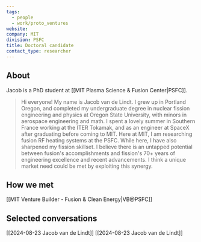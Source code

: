 ```yaml
---
tags:
  - people
  - work/proto_ventures
website: 
company: MIT
division: PSFC
title: Doctoral candidate
contact_type: researcher
---
```

## About
Jacob is a PhD student at [[MIT Plasma Science & Fusion Center|PSFC]].
>Hi everyone! My name is Jacob van de Lindt. I grew up in Portland Oregon, and completed my undergraduate degree in nuclear fission engineering and physics at Oregon State University, with minors in aerospace engineering and math. I spent a lovely summer in Southern France working at the ITER Tokamak, and as an engineer at SpaceX after graduating before coming to MIT. Here at MIT, I am researching fusion RF heating systems at the PSFC. While here, I have also sharpened my fission skillset. I believe there is an untapped potential between fusion's accomplishments and fission's 70+ years of engineering excellence and recent advancements. I think a unique market need could be met by exploiting this synergy.

## How we met
[[MIT Venture Builder - Fusion & Clean Energy|VB@PSFC]]

## Selected conversations
[[2024-08-23 Jacob van de Lindt]]
[[2024-08-23 Jacob van de Lindt]]